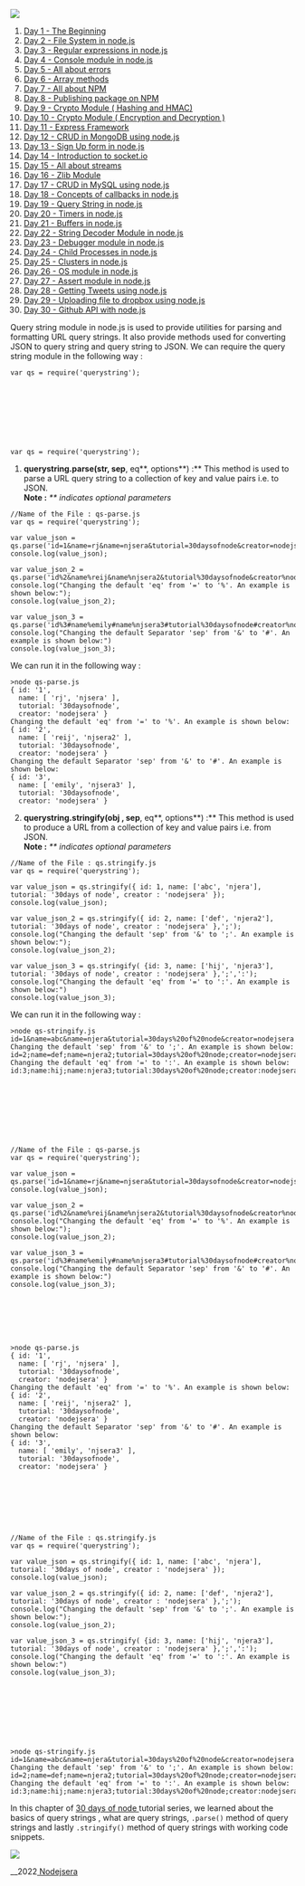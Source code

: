 ![](https://www.nodejsera.com/nodejs-tutorial-day19-query-string.htmlassets/img/logo.png)


  1. [ Day 1 - The Beginning ](nodejs-tutorial-day1-thebeginning.html)
  2. [ Day 2 - File System in node.js ](nodejs-tutorial-day2-filesystem.html)
  3. [ Day 3 - Regular expressions in node.js ](nodejs-tutorial-day3-regular-expressions.html)
  4. [ Day 4 - Console module in node.js ](nodejs-tutorial-day4-console-module.html)
  5. [ Day 5 - All about errors ](nodejs-tutorial-day5-all-about-errors.html)
  6. [ Day 6 - Array methods](nodejs-tutorial-day6-array-methods.html)
  7. [ Day 7 - All about NPM](nodejs-tutorial-day7-all-about-npm.html)
  8. [ Day 8 - Publishing package on NPM ](nodejs-tutorial-day8-publishing-on-npm.html)
  9. [ Day 9 - Crypto Module ( Hashing and HMAC)](nodejs-tutorial-day9-crypto-module.html)
  10. [ Day 10 - Crypto Module ( Encryption and Decryption ) ](nodejs-tutorial-day10-crypto-module-symmetric-asymmetric-encryption-decryption.html)
  11. [ Day 11 - Express Framework ](nodejs-tutorial-day11-express-framework.html)
  12. [ Day 12 - CRUD in MongoDB using node.js ](nodejs-tutorial-day12-crud-in-mongodb.html)
  13. [ Day 13 - Sign Up form in node.js ](nodejs-tutorial-day13-signup-using-nodejs-express-mongodb.html)
  14. [ Day 14 - Introduction to socket.io ](nodejs-tutorial-day14-introduction-to-socket-io.html)
  15. [ Day 15 - All about streams ](nodejs-tutorial-day15-all-about-streams.html)
  16. [ Day 16 - Zlib Module ](nodejs-tutorial-day16-zlib-module.html)
  17. [ Day 17 - CRUD in MySQL using node.js ](nodejs-tutorial-day17-crud-in-mysql.html)
  18. [ Day 18 - Concepts of callbacks in node.js ](nodejs-tutorial-day18-callbacks.html)
  19. [ Day 19 - Query String in node.js ](nodejs-tutorial-day19-query-string.html)
  20. [ Day 20 - Timers in node.js ](nodejs-tutorial-day20-timers.html)
  21. [ Day 21 - Buffers in node.js](nodejs-tutorial-day21-buffers.html)
  22. [ Day 22 - String Decoder Module in node.js ](nodejs-tutorial-day22-string-decoder.html)
  23. [ Day 23 - Debugger module in node.js ](nodejs-tutorial-day23-debuggers.html)
  24. [ Day 24 - Child Processes in node.js ](nodejs-tutorial-day24-child-processes.html)
  25. [ Day 25 - Clusters in node.js ](nodejs-tutorial-day25-clusters.html)
  26. [ Day 26 - OS module in node.js ](nodejs-tutorial-day26-os-module.html)
  27. [ Day 27 - Assert module in node.js ](nodejs-tutorial-day27-assert.html)
  28. [ Day 28 - Getting Tweets using node.js ](nodejs-tutorial-day28-getting-tweets-using-nodejs.html)
  29. [ Day 29 - Uploading file to dropbox using node.js ](nodejs-tutorial-day29-uploading-files-dropbox.html)
  30. [ Day 30 - Github API with node.js ](nodejs-tutorial-day30-github-api-with-node.html)



Query string module in node.js is used to provide utilities for parsing and
formatting URL query strings. It also provide methods used for converting JSON
to query string and query string to JSON. We can require the query string
module in the following way :  

    
    
    											
    var qs = require('querystring');
    											
    										

  


    
    
    											
    var qs = require('querystring');
    											
    										



  1. **querystring.parse(str, sep**, eq**, options**) :** This method is used to parse a URL query string to a collection of key and value pairs i.e. to JSON.   
**Note :** _** indicates optional parameters_  

    
        											
    //Name of the File : qs-parse.js
    var qs = require('querystring'); 
    
    var value_json = qs.parse('id=1&name=rj&name=njsera&tutorial=30daysofnode&creator=nodejsera')
    console.log(value_json);  
    
    var value_json_2 = qs.parse('id%2&name%reij&name%njsera2&tutorial%30daysofnode&creator%nodejsera','&','%');
    console.log("Changing the default 'eq' from '=' to '%'. An example is shown below:");
    console.log(value_json_2); 
    
    var value_json_3 = qs.parse('id%3#name%emily#name%njsera3#tutorial%30daysofnode#creator%nodejsera','#','%');
    console.log("Changing the default Separator 'sep' from '&' to '#'. An example is shown below:")
    console.log(value_json_3);
    											
    										

  
  
We can run it in the following way :  

    
        											
    >node qs-parse.js
    { id: '1',
      name: [ 'rj', 'njsera' ],
      tutorial: '30daysofnode',
      creator: 'nodejsera' }
    Changing the default 'eq' from '=' to '%'. An example is shown below:
    { id: '2',
      name: [ 'reij', 'njsera2' ],
      tutorial: '30daysofnode',
      creator: 'nodejsera' }
    Changing the default Separator 'sep' from '&' to '#'. An example is shown below:
    { id: '3',
      name: [ 'emily', 'njsera3' ],
      tutorial: '30daysofnode',
      creator: 'nodejsera' }
    
    											
    										

  

  2. **querystring.stringify(obj , sep**, eq**, options**) :** This method is used to produce a URL from a collection of key and value pairs i.e. from JSON.   
**Note :** _** indicates optional parameters_  

    
        											
    //Name of the File : qs.stringify.js
    var qs = require('querystring'); 
    
    var value_json = qs.stringify({ id: 1, name: ['abc', 'njera'], tutorial: '30days of node', creator : 'nodejsera' });
    console.log(value_json); 
    
    var value_json_2 = qs.stringify({ id: 2, name: ['def', 'njera2'], tutorial: '30days of node', creator : 'nodejsera' },';');
    console.log("Changing the default 'sep' from '&' to ';'. An example is shown below:");
    console.log(value_json_2); 
    
    var value_json_3 = qs.stringify( {id: 3, name: ['hij', 'njera3'], tutorial: '30days of node', creator : 'nodejsera' },';',':');
    console.log("Changing the default 'eq' from '=' to ':'. An example is shown below:")
    console.log(value_json_3);
    
    
    											
    										

  
  
We can run it in the following way :  

    
        											
    >node qs-stringify.js
    id=1&name=abc&name=njera&tutorial=30days%20of%20node&creator=nodejsera
    Changing the default 'sep' from '&' to ';'. An example is shown below:
    id=2;name=def;name=njera2;tutorial=30days%20of%20node;creator=nodejsera
    Changing the default 'eq' from '=' to ':'. An example is shown below:
    id:3;name:hij;name:njera3;tutorial:30days%20of%20node;creator:nodejsera
    											
    										

  


    
    
    											
    //Name of the File : qs-parse.js
    var qs = require('querystring'); 
    
    var value_json = qs.parse('id=1&name=rj&name=njsera&tutorial=30daysofnode&creator=nodejsera')
    console.log(value_json);  
    
    var value_json_2 = qs.parse('id%2&name%reij&name%njsera2&tutorial%30daysofnode&creator%nodejsera','&','%');
    console.log("Changing the default 'eq' from '=' to '%'. An example is shown below:");
    console.log(value_json_2); 
    
    var value_json_3 = qs.parse('id%3#name%emily#name%njsera3#tutorial%30daysofnode#creator%nodejsera','#','%');
    console.log("Changing the default Separator 'sep' from '&' to '#'. An example is shown below:")
    console.log(value_json_3);
    											
    										


    
    
    											
    >node qs-parse.js
    { id: '1',
      name: [ 'rj', 'njsera' ],
      tutorial: '30daysofnode',
      creator: 'nodejsera' }
    Changing the default 'eq' from '=' to '%'. An example is shown below:
    { id: '2',
      name: [ 'reij', 'njsera2' ],
      tutorial: '30daysofnode',
      creator: 'nodejsera' }
    Changing the default Separator 'sep' from '&' to '#'. An example is shown below:
    { id: '3',
      name: [ 'emily', 'njsera3' ],
      tutorial: '30daysofnode',
      creator: 'nodejsera' }
    
    											
    										


    
    
    											
    //Name of the File : qs.stringify.js
    var qs = require('querystring'); 
    
    var value_json = qs.stringify({ id: 1, name: ['abc', 'njera'], tutorial: '30days of node', creator : 'nodejsera' });
    console.log(value_json); 
    
    var value_json_2 = qs.stringify({ id: 2, name: ['def', 'njera2'], tutorial: '30days of node', creator : 'nodejsera' },';');
    console.log("Changing the default 'sep' from '&' to ';'. An example is shown below:");
    console.log(value_json_2); 
    
    var value_json_3 = qs.stringify( {id: 3, name: ['hij', 'njera3'], tutorial: '30days of node', creator : 'nodejsera' },';',':');
    console.log("Changing the default 'eq' from '=' to ':'. An example is shown below:")
    console.log(value_json_3);
    
    
    											
    										


    
    
    											
    >node qs-stringify.js
    id=1&name=abc&name=njera&tutorial=30days%20of%20node&creator=nodejsera
    Changing the default 'sep' from '&' to ';'. An example is shown below:
    id=2;name=def;name=njera2;tutorial=30days%20of%20node;creator=nodejsera
    Changing the default 'eq' from '=' to ':'. An example is shown below:
    id:3;name:hij;name:njera3;tutorial:30days%20of%20node;creator:nodejsera
    											
    										



In this chapter of [ 30 days of node ](30-days-of-node.html) tutorial series,
we learned about the basics of query strings , what are query strings, `
.parse() ` method of query strings and lastly ` .stringify() ` method of query
strings with working code snippets.

![](https://www.nodejsera.com/nodejs-tutorial-day19-query-string.htmlassets/img/logo.png)


__2022[ Nodejsera ](index.html)

